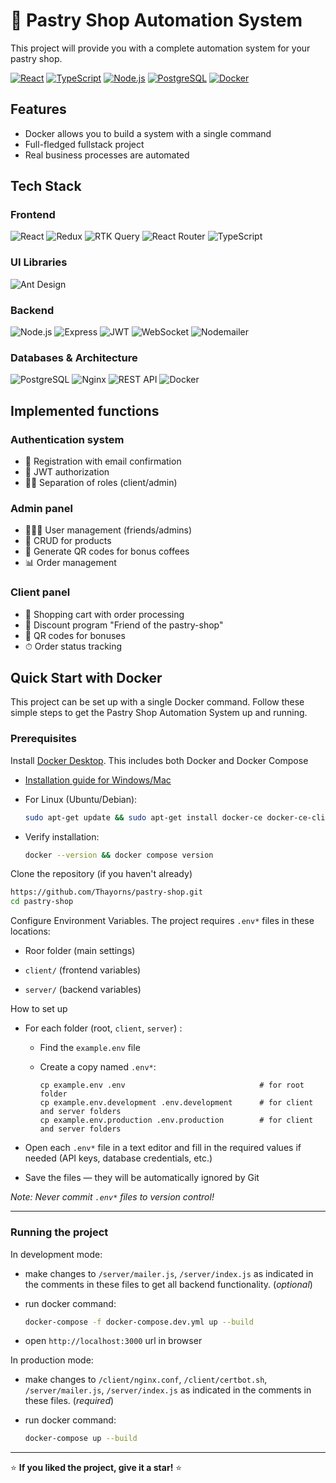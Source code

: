 # 🍰 Pastry Shop Automation System

This project will provide you with a complete automation system for your pastry shop.

[![React](https://img.shields.io/badge/-React-61DAFB?style=for-the-badge&logo=react&logoColor=white)](https://reactjs.org/)
[![TypeScript](https://img.shields.io/badge/-TypeScript-3178C6?style=for-the-badge&logo=typescript&logoColor=white)](https://www.typescriptlang.org/)
[![Node.js](https://img.shields.io/badge/-Node.js-339933?style=for-the-badge&logo=node.js&logoColor=white)](https://nodejs.org/)
[![PostgreSQL](https://img.shields.io/badge/-PostgreSQL-4169E1?style=for-the-badge&logo=postgresql&logoColor=white)](https://www.postgresql.org/)
[![Docker](https://img.shields.io/badge/-Docker-2496ED?style=for-the-badge&logo=docker&logoColor=white)](https://www.docker.com/get-started/)

## Features

- Docker allows you to build a system with a single command
- Full-fledged fullstack project
- Real business processes are automated

## Tech Stack

### Frontend
![React](https://img.shields.io/badge/-React-61DAFB?style=flat&logo=react&logoColor=black)
![Redux](https://img.shields.io/badge/-Redux-764ABC?style=flat&logo=redux&logoColor=white)
![RTK Query](https://img.shields.io/badge/-RTK_Query-764ABC?style=flat&logo=redux&logoColor=white)
![React Router](https://img.shields.io/badge/-React_Router-CA4245?style=flat&logo=react-router&logoColor=white)
![TypeScript](https://img.shields.io/badge/-TypeScript-3178C6?style=flat&logo=typescript&logoColor=white)

### UI Libraries
![Ant Design](https://img.shields.io/badge/-Ant_Design-0170FE?style=flat&logo=ant-design&logoColor=white)

### Backend
![Node.js](https://img.shields.io/badge/-Node.js-339933?style=flat&logo=node.js&logoColor=white)
![Express](https://img.shields.io/badge/-Express-000000?style=flat&logo=express&logoColor=white)
![JWT](https://img.shields.io/badge/-JWT-000000?style=flat&logo=json-web-tokens&logoColor=white)
![WebSocket](https://img.shields.io/badge/-WebSocket-010101?style=flat&logo=websocket&logoColor=white)
![Nodemailer](https://img.shields.io/badge/-Nodemailer-009688?style=flat&logo=gmail&logoColor=white)

### Databases & Architecture
![PostgreSQL](https://img.shields.io/badge/-PostgreSQL-4169E1?style=flat&logo=postgresql&logoColor=white)
![Nginx](https://img.shields.io/badge/-Nginx-009639?style=flat&logo=nginx&logoColor=white)
![REST API](https://img.shields.io/badge/-REST_API-FF6C37?style=flat&logo=api&logoColor=white)
![Docker](https://img.shields.io/badge/-Docker-2496ED?style=flat&logo=docker&logoColor=white)

## Implemented functions

### Authentication system
- 📧 Registration with email confirmation
- 🔑 JWT authorization
- 👨‍💼 Separation of roles (client/admin)

### Admin panel
- 🧑‍🤝‍🧑 User management (friends/admins)
- 🍪 CRUD for products
- 🎁 Generate QR codes for bonus coffees
- 📊 Order management

### Client panel
- 🛒 Shopping cart with order processing
- 🎫 Discount program "Friend of the pastry-shop"
- 📱 QR codes for bonuses
- ⏱ Order status tracking

## Quick Start with Docker

This project can be set up with a single Docker command. Follow these simple steps to get the Pastry Shop Automation System up and running.

### Prerequisites

Install [Docker Desktop](https://www.docker.com/get-started/). This includes both Docker and Docker Compose

- [Installation guide for Windows/Mac](https://docs.docker.com/desktop/)

- For Linux (Ubuntu/Debian):

    ```bash
    sudo apt-get update && sudo apt-get install docker-ce docker-ce-cli containerd.io docker-compose-plugin
    ```
- Verify installation:

    ```bash
    docker --version && docker compose version
    ```
    
Clone the repository (if you haven't already)

```bash
https://github.com/Thayorns/pastry-shop.git
cd pastry-shop
```

Configure Environment Variables. The project requires `.env*` files in these locations:

- Roor folder (main settings)

- `client/` (frontend variables)

- `server/` (backend variables)

How to set up

- For each folder (root, `client`, `server`) :
    
    - Find the `example.env` file
    - Create a copy named `.env*`:

        ```
        cp example.env .env                              # for root folder
        cp example.env.development .env.development      # for client and server folders
        cp example.env.production .env.production        # for client and server folders
        ```
- Open each `.env*` file in a text editor and fill in the required values if needed (API keys, database credentials, etc.)

- Save the files — they will be automatically ignored by Git

*Note: Never commit `.env*` files to version control!*

---
### Running the project

In development mode:

-  make changes to `/server/mailer.js`, `/server/index.js` as indicated in the comments in these files to get all backend functionality. (*optional*)

- run docker command:

    ```bash
    docker-compose -f docker-compose.dev.yml up --build
    ```

- open `http://localhost:3000` url in browser

In production mode:

- make changes to `/client/nginx.conf`, `/client/certbot.sh`, `/server/mailer.js`, `/server/index.js` as indicated in the comments in these files. (*required*)

- run docker command:

    ```bash
    docker-compose up --build
    ```
---

⭐ **If you liked the project, give it a star!** ⭐